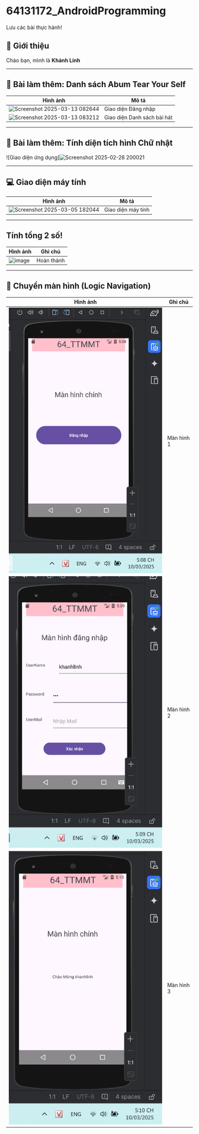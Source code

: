 # 64131172_AndroidProgramming
Lưu các bài thực hành!

## 🎯 Giới thiệu  
Chào bạn, mình là **Khánh Linh**  

---

## 📌 Bài làm thêm: Danh sách Abum Tear Your Self  
| Hình ảnh | Mô tả |
|----------|-------|
|![Screenshot 2025-03-13 082644](https://github.com/user-attachments/assets/fbe84328-7268-45e0-b0d6-49dc5aa3c708)| Giao diện Đăng nhập |
|![Screenshot 2025-03-13 083212](https://github.com/user-attachments/assets/509e3b43-778b-4e3e-8fa4-0fcf4b1b14d1)| Giao diện Danh sách bài hát |

---

## 📌 Bài làm thêm: Tính diện tích hình Chữ nhật  
![Giao diện ứng dụng]![Screenshot 2025-02-28 200021](https://github.com/user-attachments/assets/9ab9bf50-cd93-4bae-a90f-d4728c1e6f03)  

---

## 💻 Giao diện máy tính  
| Hình ảnh | Mô tả |
|----------|-------|
| ![Screenshot 2025-03-05 182044](https://github.com/user-attachments/assets/670b7ace-e517-480e-a376-70d2c07862bd) | Giao diện máy tính |

---

## Tính tổng 2 số!  
| Hình ảnh | Ghi chú |
|----------|---------|
| ![image](https://github.com/user-attachments/assets/d90895fa-1ffe-4d8a-a9c3-fc11584d41e0) | Hoàn thành |

---

## 🔄 Chuyển màn hình (Logic Navigation)  
| Hình ảnh | Ghi chú |
|----------|---------|
| ![alt text](image.png) | Màn hình 1 |
| ![alt text](image-1.png) | Màn hình 2 |
| ![alt text](image-2.png) | Màn hình 3 |
